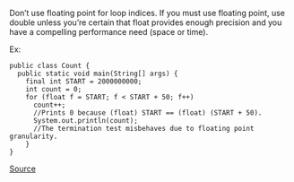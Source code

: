Don’t use floating point for loop indices.
If you must use floating point, use double unless you’re certain that float provides enough precision and you have a compelling performance need (space or time).

Ex:


    public class Count {
      public static void main(String[] args) {
        final int START = 2000000000;
        int count = 0;
        for (float f = START; f < START + 50; f++)
          count++;
          //Prints 0 because (float) START == (float) (START + 50).
          System.out.println(count);
          //The termination test misbehaves due to floating point granularity.
        }
    }

[Source](http://pmd.sourceforge.net/pmd-5.3.2/pmd-java/rules/java/basic.html#DontUseFloatTypeForLoopIndices)
